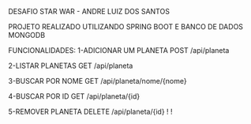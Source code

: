 DESAFIO STAR WAR - ANDRE LUIZ DOS SANTOS

PROJETO REALIZADO UTILIZANDO SPRING BOOT E BANCO DE DADOS MONGODB

FUNCIONALIDADES:
1-ADICIONAR UM PLANETA
POST /api/planeta

2-LISTAR PLANETAS
GET /api/planeta

3-BUSCAR POR NOME
GET /api/planeta/nome/{nome}

4-BUSCAR POR ID
GET /api/planeta/{id}

5-REMOVER PLANETA
DELETE /api/planeta/{id}
!
!
